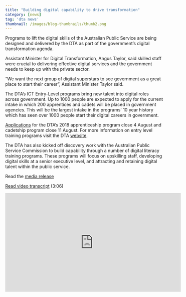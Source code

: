```yaml
---
title: "Building digital capability to drive transformation"
category: [news]
tag: 'dta news'
thumbnail: /images/blog-thumbnails/thumb2.png
---
```


Programs to lift the digital skills of the Australian Public Service are being designed and delivered by the DTA as part of the government’s digital transformation agenda.

Assistant Minister for Digital Transformation, Angus Taylor, said skilled staff were crucial to delivering effective digital services and the government needs to keep up with the private sector. 

“We want the next group of digital superstars to see government as a great place to start their career”, Assistant Minister Taylor said. 

The DTA’s ICT Entry-Level programs bring new talent into digital roles across government. Up to 1000 people are expected to apply for the current intake in which 200 apprentices and cadets will be placed in government agencies. This will be the largest intake in the programs' 10 year history which has seen over 1000 people start their digital careers in government.

[Applications](https://www.dta.gov.au/who-we-are/corporate/jobs/) for the DTA’s 2018 apprenticeship program close 4 August and cadetship program  close 11 August. For more information on entry level training programs visit the DTA [website](https://www.dta.gov.au/what-we-do/policies-and-programs/ict-entry/). 

The DTA has also kicked off discovery work with the Australian Public Service Commission to build capability through a number of digital literacy training programs. These programs will focus on upskilling staff, developing digital skills at a senior executive level, and attracting and retaining digital talent within the public service.

Read the [media release](https://ministers.pmc.gov.au/taylor/2017/high-demand-digital-skills-training-government-boosts-investment-it-capability)

[Read video transcript](/digital-capability/) (3:06)

<div class="embed-container">
 <iframe width="560" height="315" src="https://www.youtube.com/embed/rZAykQeqTtY" frameborder="0" allowfullscreen></iframe>
</div>

